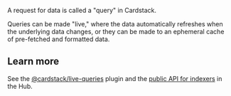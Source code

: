 A request for data is called a "query" in Cardstack.

Queries can be made "live," where the data automatically refreshes when the underlying data changes, or they can be made to an ephemeral cache of pre-fetched and formatted data.

## Learn more

See the [@cardstack/live-queries](https://github.com/cardstack/cardstack/tree/master/packages/live-queries) plugin and the [public API for indexers](https://github.com/cardstack/cardstack/blob/master/packages/hub/indexers.js) in the Hub.